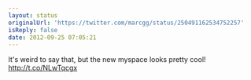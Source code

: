 ```yaml
---
layout: status
originalUrl: 'https://twitter.com/marcgg/status/250491162534752257'
isReply: false
date: 2012-09-25 07:05:21
---
```


It's weird to say that, but the new myspace looks pretty cool! http://t.co/NLwTqcgx

